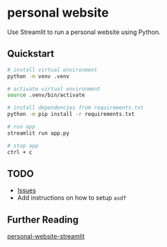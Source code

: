 # personal website

Use Streamlit to run a personal website using Python.

## Quickstart
```bash
# install virtual environment
python -m venv .venv

# activate virtual environment
source .venv/bin/activate

# install dependencies from requirements.txt
python -m pip install -r requirements.txt

# run app
streamlit run app.py

# stop app
ctrl + c
```

## TODO
* [Issues](https://github.com/cbristow1/Clifford_Bristow.github.io/issues)
* Add instructions on how to setup `asdf`

## Further Reading
[personal-website-streamlit](https://github.com/Sven-Bo/personal-website-streamlit)
